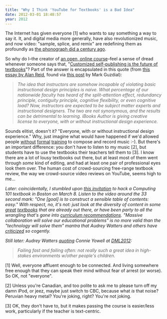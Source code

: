 ```yaml
---
title: "Why I Think 'YouTube for Textbooks' is a Bad Idea"
date: 2012-03-01 18:48:57
year: 2012
---
```

The Internet has given everyone [1] who wants to say something a way to say it. It, and digital media more generally, have also revolutionized music, and now video: "sample, splice, and remix" are redefining them as profoundly as <a href="http://www.amazon.com/Imperfect-Art-Reflections-Portable-Stanford/dp/0195063287/">the phonograph did a century ago</a>.

So why do I–the creator of <a href="https://software-carpentry.org">an open, online course</a>–feel a sense of dread whenever someone says that, "<a href="http://radar.oreilly.com/2012/02/future-textbooks-digital-toc-podcast.html">Customized self-publishing is the future of textbooks</a>"? Part of the answer is encapsulated in this quote (from <a href="http://www.insidehighered.com/views/2012/02/13/essay-do-apples-design-tools-make-it-too-easy-create-textbooks-and-courses">this essay by Alan Reid</a>, found via <a href="http://computinged.wordpress.com/2012/03/01/should-anyone-write-an-ibooks-textbook/">this post</a> by Mark Guzdial):

<blockquote><em>The idea that instructors are somehow incapable of violating basic instructional design principles is naive.  What percentage of our nationwide faculty has heard of the split-attention effect, redundancy principle, contiguity principle, cognitive flexibility, or even cognitive load?  Now, instructors are expected to be subject matter experts and instructional designers. The two are not synonymous, and the results can be detrimental to learning. iBooks Author is giving creative license to everyone, with or without instructional design experience.</em></blockquote>
Sounds elitist, doesn't it? "Everyone, with or without instructional design experience." Why, just imagine what would have happened if we'd allowed people <a href="http://en.wikipedia.org/wiki/Louis_armstrong">without</a> <a href="http://en.wikipedia.org/wiki/Paul_mccartney">formal</a> <a href="http://en.wikipedia.org/wiki/Sonny_rollins">training</a> to compose and record music :-). But there's an important difference: you don't have to listen to my music [2], but students have to use the textbooks their teachers tell them to [3]. I know there are a lot of lousy textbooks out there, but at least most of them went through <em>some</em> kind of editing, and had at least one pair of professional eyes look them over. The human cost of crowd-sourcing free-range textbook review, the way we crowd-source video reviews on YouTube, seems high to me...

<em>Later: coincidentally, I stumbled upon <a href="http://www.flatworldknowledge.com/blog/2012-february-13-teach-computer-science-get-our">this invitation</a> to hack a Computing 101 textbook in Boston on March 8. Listen to the video around the 33 second mark: "One [goal] is to construct a sensible table of contents: easy." With respect, no, it's not: just look at the diversity of content in some <a href="http://www.amazon.com/Structure-Interpretation-Computer-Programs-Second/dp/0070004846/">great</a> <a href="http://www.amazon.com/Introduction-Computing-Programming-Multimedia-Approach/dp/0136060234/">textbooks</a> that are already out there, or have been party to all the wrangling that's gone into <a href="http://www.acm.org/education/curricula-recommendations">curriculum recommendations</a>. "Massive collaboration will solve our educational problems" is no more valid than the "technology will solve them" mantra that Audrey Watters and others have <a href="http://www.hackeducation.com/2011/07/19/the-wrath-against-khan-why-some-educators-are-questioning-khan-academy/">criticized</a> so cogently.</em>

<em>Still later: Audrey Watters <a href="https://twitter.com/#!/audreywatters/status/175671252294443010">quoting</a> Connie Yowell at <a href="http://dml2012.dmlcentral.net/">DML2012</a>:</em>
<blockquote><em>Failing fast and failing often: not really such a great idea in high-stakes environments w/other people's children.</em></blockquote>
[1] Well, everyone affluent enough to be connected. And living somewhere free enough that they can speak their mind without fear of arrest (or worse). So OK, not "everyone".

[2] Unless you're Canadian, and too polite to ask me to please turn off my damn iPod, or jeez, maybe just switch to CBC, because what <em>is</em> that noise? Peruvian heavy metal? You're joking, right? You're not joking.

[3] OK, they don't have to, but it makes passing the course is easier/less work, particularly if the teacher is text-centric.
